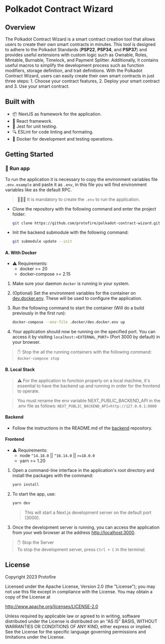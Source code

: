 # Polkadot Contract Wizard

## Overview

The Polkadot Contract Wizard is a smart contract creation tool that allows users to create their own smart contracts in minutes. This tool is designed to adhere to the Polkadot Standards (**PSP22**, **PSP34**, and **PSP37**) and provides useful extensions with custom logic such as Ownable, Roles, Mintable, Burnable, Timelock, and Payment Splitter. Additionally, it contains useful macros to simplify the development process such as function modifiers, storage definition, and trait definitions. With the Polkadot Contract Wizard, users can easily create their own smart contracts in just three steps: 1. Choose your contract features, 2. Deploy your smart contract and 3. Use your smart contract.

## Built with

- 📦 NextJS as framework for the application.
- 📘 React framework.
- 🧪 Jest for unit testing.
- 🔍 ESLint for code linting and formating.
- 🐳 Docker for development and testing operations.

## Getting Started

### 🚀 Run app

To run the application it is necessary to copy the environment variables file `.env.example` and paste it as `.env`, in this file you will find environment variables like as the default RPC.

> 🚨🚨🚨 It is mandatory to create the `.env` to run the application.

- Clone the repository with the following command and enter the project folder:

    ```bash
    git clone https://github.com/protofire/polkadot-contract-wizard.git && cd polkadot-contract-wizard
    ```

- Init the backend submodule with the following command:

    ```bash
    git submodule update --init
    ```

#### A. With Docker

- ⚠️ Requirements:
  - docker >= 20
  - docker-compose >= 2.15

1. Make sure your daemon `docker` is running in your system.

2. (Optional) Set the environment variables for the container on [dev.docker.env](./.docker/dev.docker.env). These will be used to configure the application.

3. Run the following command to start the container (Will do a build previously in the first run):

    ```bash
    docker-compose --env-file .docker/dev.docker.env up
    ```

4. Your application should now be running on the specified port. You can access it by visiting `localhost:<EXTERNAL_PORT>` (Port 3000 by default) in your browser.

> ✋ Stop the all the running containers with the following command:  
> `docker-compose stop`

#### B. Local Stack

> ⚠️ For the application to function properly on a local machine, it's essential to have the backend up and running in order for the frontend to operate.

> You must rename the env variable NEXT_PUBLIC_BACKEND_API in the .env file as follows: `NEXT_PUBLIC_BACKEND_API=http://127.0.0.1:8000`

#### Backend

- Follow the instructions in the README.md of the [backend](https://github.com/protofire/ink-compiler-be/blob/main/README.md) repository.

#### Frontend

- ⚠️ Requirements:
  - node `^14.18.0` || `^16.14.0` || `>=18.0.0`
  - yarn >= 1.20

1. Open a command-line interface in the application's root directory and install the packages with the command:

    ```bash
    yarn install
    ```

2. To start the app, use:

    ```bash
    yarn dev
    ```

    > This will start a Next.js development server on the default port (3000).

3. Once the development server is running, you can access the application from your web browser at the address [http://localhost:3000](http://localhost:3000).

> ✋ Stop the Server  
> To stop the development server, press `Ctrl + C` in the terminal.

## License

Copyright 2023 Protofire

Licensed under the Apache License, Version 2.0 (the "License");
you may not use this file except in compliance with the License.
You may obtain a copy of the License at

<http://www.apache.org/licenses/LICENSE-2.0>

Unless required by applicable law or agreed to in writing, software
distributed under the License is distributed on an "AS IS" BASIS,
WITHOUT WARRANTIES OR CONDITIONS OF ANY KIND, either express or implied.
See the License for the specific language governing permissions and
limitations under the License.
